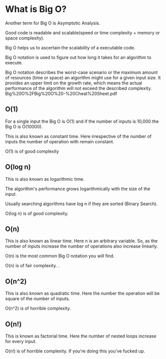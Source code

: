 # What is Big O?

Another term for Big O is Asymptotic Analysis.

Good code is readable and scalable(speed or time complexity + memory or space complexity).

Big O helps us to ascertain the scalability of a executable code.

Big O notation is used to figure out how long it takes for an algorithm to execute.

Big O notation describes the worst-case scenario or the maximum amount of resources (time or space) an algorithm might use for a given input size. It provides an upper limit on the growth rate, which means the actual performance of the algorithm will not exceed the described complexity.
Big%20O%2FBig%20O%20-%20Cheat%20Sheet.pdf

## O(1)

For a single input the Big O is O(1) and if the number of inputs is 10,000 the Big O is O(10000).  

This is also known as constant time. Here irrespective of the number of inputs the number of operation with remain constant.  

O(1) is of good complexity

## O(log n)

This is also known as logarithmic time.

The algorithm's performance grows logarithmically with the size of the input.

Usually searching algorithms have log n if they are sorted (Binary Search).

O(log n) is of good complexity.

## O(n)

This is also known as linear time. Here n is an arbitrary variable. So, as the number of inputs increase the number of operations also increase linearly.  

O(n) is the most common Big O notation you will find.

O(n) is of fair complexity.
.

## O(n^2)

This is also known as quadratic time. Here the number the operation will be square of the number of inputs.  

O(n^2) is of horrible complexity.

## O(n!)

This is known as factorial time. Here the number of nested loops increase for every input.  

O(n!) is of horrible complexity. If you're doing this you've fucked up.